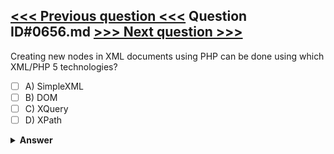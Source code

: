 [<<< Previous question <<<](0655.md)   Question ID#0656.md   [>>> Next question >>>](0657.md)
---

Creating new nodes in XML documents using PHP can be done using which XML/PHP 5 technologies?



- [ ] A) SimpleXML
- [ ] B) DOM
- [ ] C) XQuery
- [ ] D) XPath

<details><summary><b>Answer</b></summary>
<p>
  Answer: <strong>A, B</strong>
</p>
</details>
